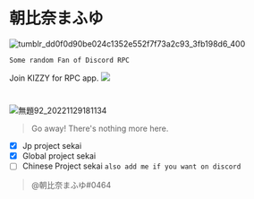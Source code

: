 # 朝比奈まふゆ
![tumblr_dd0f0d90be024c1352e552f7f73a2c93_3fb198d6_400](https://user-images.githubusercontent.com/117464679/204631787-6d38f98c-c665-4954-8019-ad75513f7ab1.gif)

`Some random Fan of Discord RPC`

Join KIZZY for RPC app. 
<a href="https://discord.gg/vUPc7zzpV5">
<img src="https://dcbadge.vercel.app/api/server/vUPc7zzpV5">
</a>
</div> 

# 
![無題92_20221129181134](https://user-images.githubusercontent.com/117464679/204648512-123910b6-f1b4-4430-b385-623cba719190.png)
> Go away! There's nothing more here. 

- [x] Jp project sekai
- [x] Global project sekai
- [ ] Chinese Project sekai
`also add me if you want on discord`
> @朝比奈まふゆ#0464 
